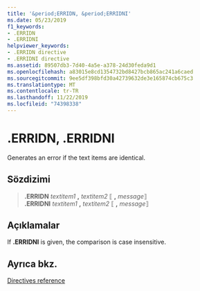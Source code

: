 ```yaml
---
title: '&period;ERRIDN, &period;ERRIDNI'
ms.date: 05/23/2019
f1_keywords:
- .ERRIDN
- .ERRIDNI
helpviewer_keywords:
- .ERRIDN directive
- .ERRIDNI directive
ms.assetid: 89507db3-7d40-4a5e-a378-24d30feda9d1
ms.openlocfilehash: a83015e8cd1354732bd8427bcb865ac241a6caed
ms.sourcegitcommit: 9ee5df398bfd30a42739632de3e165874cb675c3
ms.translationtype: MT
ms.contentlocale: tr-TR
ms.lasthandoff: 11/22/2019
ms.locfileid: "74398338"
---
```

# <a name="perioderridn-perioderridni"></a>&period;ERRIDN, &period;ERRIDNI

Generates an error if the text items are identical.

## <a name="syntax"></a>Sözdizimi

> **.ERRIDN** *textitem1* __,__ *textitem2* ⟦ __,__ *message*⟧\
> **.ERRIDNI** *textitem1* __,__ *textitem2* ⟦ __,__ *message*⟧

## <a name="remarks"></a>Açıklamalar

If **&period;ERRIDNI** is given, the comparison is case insensitive.

## <a name="see-also"></a>Ayrıca bkz.

[Directives reference](../../assembler/masm/directives-reference.md)
